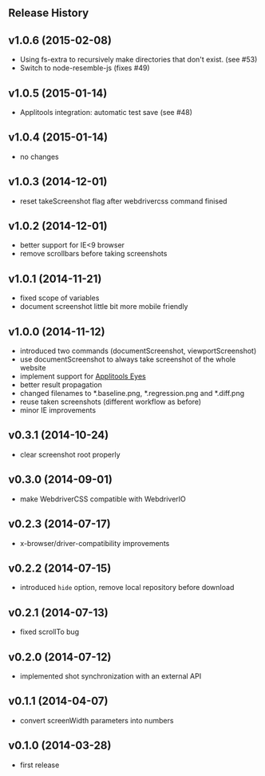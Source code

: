## Release History

## v1.0.6 (2015-02-08)
* Using fs-extra to recursively make directories that don't exist. (see #53)
* Switch to node-resemble-js (fixes #49)

## v1.0.5 (2015-01-14)
* Applitools integration: automatic test save (see #48)

## v1.0.4 (2015-01-14)
* no changes

## v1.0.3 (2014-12-01)
* reset takeScreenshot flag after webdrivercss command finised

## v1.0.2 (2014-12-01)
* better support for IE<9 browser
* remove scrollbars before taking screenshots

## v1.0.1 (2014-11-21)
* fixed scope of variables
* document screenshot little bit more mobile friendly

## v1.0.0 (2014-11-12)
* introduced two commands (documentScreenshot, viewportScreenshot)
* use documentScreenshot to always take screenshot of the whole website
* implement support for [Applitools Eyes](https://applitools.com/)
* better result propagation
* changed filenames to *.baseline.png, *.regression.png and *.diff.png
* reuse taken screenshots (different workflow as before)
* minor IE improvements

## v0.3.1 (2014-10-24)
* clear screenshot root properly

## v0.3.0 (2014-09-01)
* make WebdriverCSS compatible with WebdriverIO

## v0.2.3 (2014-07-17)
* x-browser/driver-compatibility improvements

## v0.2.2 (2014-07-15)
* introduced `hide` option, remove local repository before download

## v0.2.1 (2014-07-13)
* fixed scrollTo bug

## v0.2.0 (2014-07-12)
* implemented shot synchronization with an external API

## v0.1.1 (2014-04-07)
* convert screenWidth parameters into numbers

## v0.1.0 (2014-03-28)
* first release
